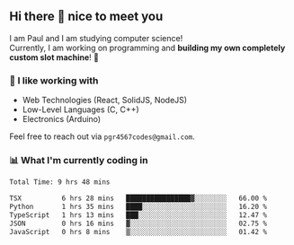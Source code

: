 ## Hi there 👋 nice to meet you

I am Paul and I am studying computer science!  
Currently, I am working on programming and **building my own completely custom slot machine**! 🎰

### 🔭 I like working with
- Web Technologies (React, SolidJS, NodeJS)
- Low-Level Languages (C, C++)
- Electronics (Arduino)

Feel free to reach out via `pgr4567codes@gmail.com`.

### 📊 What I'm currently coding in
<!--START_SECTION:waka-->

```txt
Total Time: 9 hrs 48 mins

TSX          6 hrs 28 mins   ████████████████▓░░░░░░░░   66.00 %
Python       1 hrs 35 mins   ████░░░░░░░░░░░░░░░░░░░░░   16.20 %
TypeScript   1 hrs 13 mins   ███░░░░░░░░░░░░░░░░░░░░░░   12.47 %
JSON         0 hrs 16 mins   ▓░░░░░░░░░░░░░░░░░░░░░░░░   02.75 %
JavaScript   0 hrs 8 mins    ▒░░░░░░░░░░░░░░░░░░░░░░░░   01.42 %
```

<!--END_SECTION:waka-->
